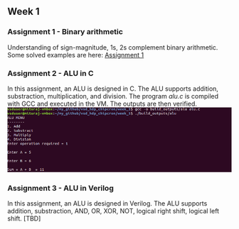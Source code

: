 ## Week 1

### Assignment 1 - Binary arithmetic
Understanding of sign-magnitude, 1s, 2s complement binary arithmetic. Some solved examples are here:
[Assignment 1](https://github.com/iammituraj/vsd_hdp_chipcron/blob/main/week_1/binary_arithmetic.md)

### Assignment 2 - ALU in C
In this assignment, an ALU is designed in C. The ALU supports addition, substraction, multiplication, and division.
The program _alu.c_ is compiled with GCC and executed in the VM. The outputs are then verified.
![Assignment 2](https://github.com/iammituraj/vsd_hdp_chipcron/blob/main/week_1/support_files/alu_c_output.png)

### Assignment 3 - ALU in Verilog
In this assignment, an ALU is designed in Verilog. The ALU supports addition, substraction, AND, OR, XOR, NOT, logical right shift, logical left shift. [TBD]

